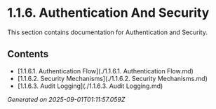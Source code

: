 # 1.1.6. Authentication And Security

This section contains documentation for Authentication and Security.

## Contents

- [1.1.6.1. Authentication Flow](./1.1.6.1. Authentication Flow.md)
- [1.1.6.2. Security Mechanisms](./1.1.6.2. Security Mechanisms.md)
- [1.1.6.3. Audit Logging](./1.1.6.3. Audit Logging.md)

*Generated on 2025-09-01T01:11:57.059Z*

